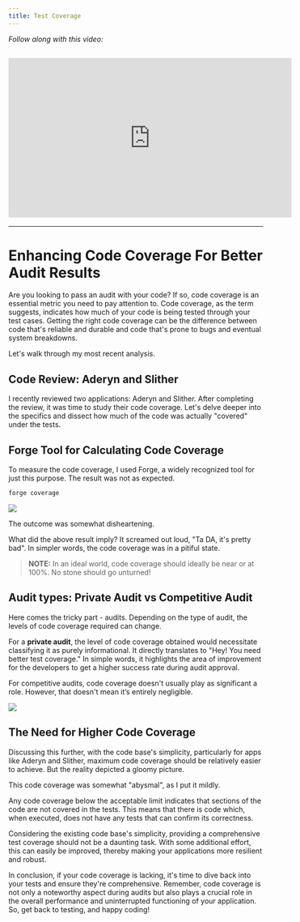 ```yaml
---
title: Test Coverage
---
```


_Follow along with this video:_

## <iframe width="560" height="315" src="https://youtu.be/wdtO4YOCTFs" title="YouTube Player" frameborder="0" allow="accelerometer; autoplay; clipboard-write; encrypted-media; gyroscope; picture-in-picture; web-share" allowfullscreen></iframe>

---

# Enhancing Code Coverage For Better Audit Results

Are you looking to pass an audit with your code? If so, code coverage is an essential metric you need to pay attention to. Code coverage, as the term suggests, indicates how much of your code is being tested through your test cases. Getting the right code coverage can be the difference between code that's reliable and durable and code that's prone to bugs and eventual system breakdowns.

Let's walk through my most recent analysis.

## Code Review: Aderyn and Slither

I recently reviewed two applications: Aderyn and Slither. After completing the review, it was time to study their code coverage.
Let's delve deeper into the specifics and dissect how much of the code was actually "covered" under the tests.

## Forge Tool for Calculating Code Coverage

To measure the code coverage, I used Forge, a widely recognized tool for just this purpose. The result was not as expected.

```bash
forge coverage
```

![](https://cdn.videotap.com/H1yW7XuzYltnhAiHdcLP-13.37.png)

The outcome was somewhat disheartening.

What did the above result imply? It screamed out loud, "Ta DA, it's pretty bad". In simpler words, the code coverage was in a pitiful state.

> **NOTE:** In an ideal world, code coverage should ideally be near or at 100%. No stone should go unturned!

## Audit types: Private Audit vs Competitive Audit

Here comes the tricky part - audits. Depending on the type of audit, the levels of code coverage required can change.

For a **private audit**, the level of code coverage obtained would necessitate classifying it as purely informational. It directly translates to "Hey! You need better test coverage." In simple words, it highlights the area of improvement for the developers to get a higher success rate during audit approval.

For competitive audits, code coverage doesn't usually play as significant a role. However, that doesn't mean it’s entirely negligible.

![](https://cdn.videotap.com/9BEXZYZjamdFNyvfe0tl-28.8.png)

## The Need for Higher Code Coverage

Discussing this further, with the code base's simplicity, particularly for apps like Aderyn and Slither, maximum code coverage should be relatively easier to achieve. But the reality depicted a gloomy picture.

This code coverage was somewhat "abysmal", as I put it mildly.

Any code coverage below the acceptable limit indicates that sections of the code are not covered in the tests. This means that there is code which, when executed, does not have any tests that can confirm its correctness.

Considering the existing code base's simplicity, providing a comprehensive test coverage should not be a daunting task. With some additional effort, this can easily be improved, thereby making your applications more resilient and robust.

In conclusion, if your code coverage is lacking, it's time to dive back into your tests and ensure they're comprehensive. Remember, code coverage is not only a noteworthy aspect during audits but also plays a crucial role in the overall performance and uninterrupted functioning of your application. So, get back to testing, and happy coding!
